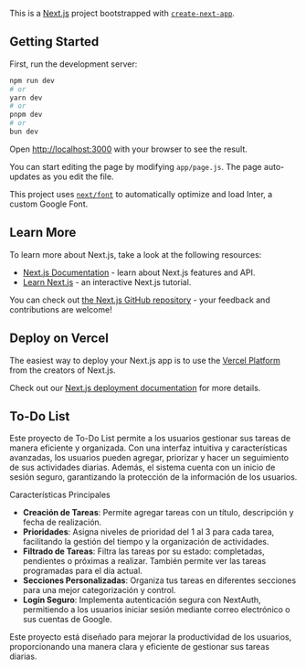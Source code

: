 This is a [Next.js](https://nextjs.org/) project bootstrapped with [`create-next-app`](https://github.com/vercel/next.js/tree/canary/packages/create-next-app).

## Getting Started

First, run the development server:

```bash
npm run dev
# or
yarn dev
# or
pnpm dev
# or
bun dev
```

Open [http://localhost:3000](http://localhost:3000) with your browser to see the result.

You can start editing the page by modifying `app/page.js`. The page auto-updates as you edit the file.

This project uses [`next/font`](https://nextjs.org/docs/basic-features/font-optimization) to automatically optimize and load Inter, a custom Google Font.

## Learn More

To learn more about Next.js, take a look at the following resources:

- [Next.js Documentation](https://nextjs.org/docs) - learn about Next.js features and API.
- [Learn Next.js](https://nextjs.org/learn) - an interactive Next.js tutorial.

You can check out [the Next.js GitHub repository](https://github.com/vercel/next.js/) - your feedback and contributions are welcome!

## Deploy on Vercel

The easiest way to deploy your Next.js app is to use the [Vercel Platform](https://vercel.com/new?utm_medium=default-template&filter=next.js&utm_source=create-next-app&utm_campaign=create-next-app-readme) from the creators of Next.js.

Check out our [Next.js deployment documentation](https://nextjs.org/docs/deployment) for more details.

## To-Do List
Este proyecto de To-Do List permite a los usuarios gestionar sus tareas de manera eficiente y organizada. Con una interfaz intuitiva y características avanzadas, los usuarios pueden agregar, priorizar y hacer un seguimiento de sus actividades diarias. Además, el sistema cuenta con un inicio de sesión seguro, garantizando la protección de la información de los usuarios.

Características Principales
- **Creación de Tareas**: Permite agregar tareas con un título, descripción y fecha de realización.
- **Prioridades**: Asigna niveles de prioridad del 1 al 3 para cada tarea, facilitando la gestión del tiempo y la organización de actividades.
- **Filtrado de Tareas**: Filtra las tareas por su estado: completadas, pendientes o próximas a realizar. También permite ver las tareas programadas para el día actual.
- **Secciones Personalizadas**: Organiza tus tareas en diferentes secciones para una mejor categorización y control.
- **Login Seguro**: Implementa autenticación segura con NextAuth, permitiendo a los usuarios iniciar sesión mediante correo electrónico o sus cuentas de Google.

 Este proyecto está diseñado para mejorar la productividad de los usuarios, proporcionando una manera clara y eficiente de gestionar sus tareas diarias.

